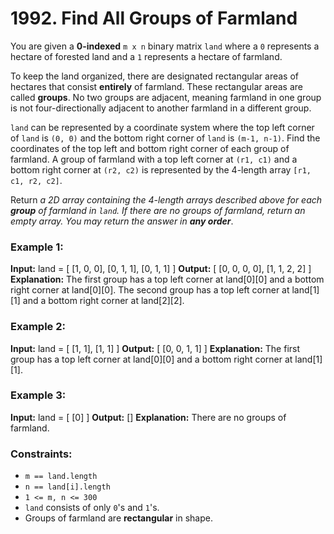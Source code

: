 # 1992. Find All Groups of Farmland

You are given a **0-indexed** `m x n` binary matrix `land` where a `0` represents a hectare of forested land and a `1` represents a hectare of farmland.

To keep the land organized, there are designated rectangular areas of hectares that consist **entirely** of farmland. These rectangular areas are called **groups**. No two groups are adjacent, meaning farmland in one group is not four-directionally adjacent to another farmland in a different group.

`land` can be represented by a coordinate system where the top left corner of `land` is `(0, 0)` and the bottom right corner of `land` is `(m-1, n-1)`. Find the coordinates of the top left and bottom right corner of each group of farmland. A group of farmland with a top left corner at `(r1, c1)` and a bottom right corner at `(r2, c2)` is represented by the 4-length array `[r1, c1, r2, c2]`.

Return *a 2D array containing the 4-length arrays described above for each **group** of farmland in `land`. If there are no groups of farmland, return an empty array. You may return the answer in **any order***.


### Example 1:

**Input:** land = [ [1, 0, 0], [0, 1, 1], [0, 1, 1] ]
**Output:** [ [0, 0, 0, 0], [1, 1, 2, 2] ]
**Explanation:**
The first group has a top left corner at land[0][0] and a bottom right corner at land[0][0].
The second group has a top left corner at land[1][1] and a bottom right corner at land[2][2].

### Example 2:

**Input:** land = [ [1, 1], [1, 1] ]
**Output:** [ [0, 0, 1, 1] ]
**Explanation:**
The first group has a top left corner at land[0][0] and a bottom right corner at land[1][1].

### Example 3:

**Input:** land = [ [0] ]
**Output:** []
**Explanation:**
There are no groups of farmland.
 

### Constraints:
- `m == land.length`
- `n == land[i].length`
- `1 <= m, n <= 300`
- `land` consists of only `0`'s and `1`'s.
- Groups of farmland are **rectangular** in shape.
